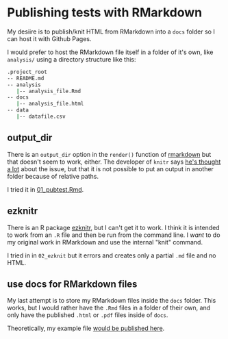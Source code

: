 # Publishing tests with RMarkdown

My desiire is to publish/knit HTML from RMarkdown into a `docs` folder so I can host it with Github Pages.

I would prefer to host the RMarkdown file itself in a folder of it's own, like `analysis/` using a directory structure like this:

```bash
.project_root
-- README.md
-- analysis
   |-- analysis_file.Rmd
-- docs
   |-- analysis_file.html
-- data
   |-- datafile.csv
```

## output_dir

There is an `output_dir` option in the `render()` function of [rmarkdown](https://www.rdocumentation.org/packages/rmarkdown/versions/1.11/topics/render) but that doesn't seem to work, either. The developer of `knitr` says [he's thought a lot](https://github.com/rstudio/rmarkdown/issues/587#issuecomment-168437646) about the issue, but that it is not possible to put an output in another folder because of relative paths.

I tried it in [01_pubtest.Rmd](01_pubtest.Rmd).


## ezknitr

There is an R package [ezknitr](https://github.com/ropensci/ezknitr), but I can't get it to work. I think it is intended to work from an `.R` file and then be run from the command line. I _want_ to do my original work in RMarkdown and use the internal "knit" command.

I tried in in `02_ezknit` but it errors and creates only a partial `.md` file and no HTML.

## use docs for RMarkdown files

My last attempt is to store my RMarkdown files inside the `docs` folder. This works, but I would rather have the `.Rmd` files in a folder of their own, and only have the published `.html` or `.pdf` files inside of `docs`.

Theoretically, my example file [would be published here](https://critmcdonald.github.io/r-publishing-test/03_indocs.html).
